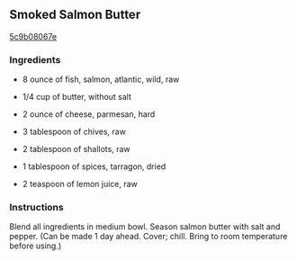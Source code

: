 ## Smoked Salmon Butter

[5c9b08067e](http://www.epicurious.com/recipes/food/views/smoked-salmon-butter-105658)

### Ingredients

 - 8 ounce of fish, salmon, atlantic, wild, raw

 - 1/4 cup of butter, without salt

 - 2 ounce of cheese, parmesan, hard

 - 3 tablespoon of chives, raw

 - 2 tablespoon of shallots, raw

 - 1 tablespoon of spices, tarragon, dried

 - 2 teaspoon of lemon juice, raw

### Instructions

Blend all ingredients in medium bowl. Season salmon butter with salt and pepper. (Can be made 1 day ahead. Cover; chill. Bring to room temperature before using.)